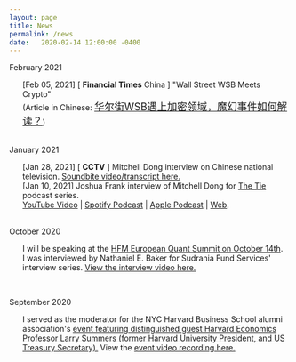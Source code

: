 ```yaml
---
layout: page
title: News
permalink: /news
date:   2020-02-14 12:00:00 -0400
---
```


February 2021

<ul style="list-style-type: none;">
    <li>
      [Feb 05, 2021] [ <b>Financial Times</b> China ] "Wall Street WSB Meets Crypto" <br/>
      (Article in Chinese: <a style="font-size:18px;" href="http://cn.ft.com/story/001091336" target="_">
        华尔街WSB遇上加密领域，魔幻事件如何解读？</a>)
    </li>
  </ul>
<br />
January 2021

  <ul style="list-style-type: none;">
    <li>
      [Jan 28, 2021] [ <b>CCTV</b> ] Mitchell Dong interview on Chinese national television.
      <a href="http://www.cctvplus.com/news/20210128/8175511.shtml" target="_">Soundbite video/transcript here.</a>
    </li>
    <li>
      [Jan 10, 2021] Joshua Frank interview of Mitchell Dong for <a href="https://thetie.io" target="_">The Tie</a> podcast series.
      <br/>
      <a href="https://www.youtube.com/watch?v=HJpWp9-gm3M" blank="_">YouTube Video</a> | 
      <a href="https://open.spotify.com/episode/4hm25TIjMOug9eo4QMbBho" blank="_">Spotify Podcast</a> |
      <a href="https://podcasts.apple.com/us/podcast/fundamental-value-a-bitcoin-podcast/id1526563536" blank="_">Apple Podcast</a> |
      <a href="https://share.transistor.fm/s/9b8bc39e" blank="_">Web</a>.
    </li>
  </ul>

<br />
October 2020

<ul style="list-style-type: none;">
  <li>I will be speaking at the <a href="https://www.hfmeuquantsummit.com/agenda" target="_">HFM European Quant Summit on October 14th</a>.
  </li>

<li>
  I was interviewed by Nathaniel E. Baker for Sudrania Fund Services' interview series.
  <a href="https://youtu.be/qQ8HXXhbdjA" target="_">View the interview video here.</a>
</li>
</ul>

<br />

September 2020
<ul style="list-style-type: none;">
<li>I served as the moderator for the NYC Harvard Business School alumni association's <a href="https://www.hbscny.org/events/register-virtual-lawrence-h-summers-on-the-post-covid-19-economy-managing-the-new-normal/" target="_">
event featuring distinguished guest Harvard Economics Professor Larry Summers (former Harvard University President, and US Treasury Secretary).</a>
View the <a href="https://us02web.zoom.us/rec/play/HF-xo60GnO0A6R-AKVgkXmzvk5uJ2HG-ZwwDO8R5TlbbtuwJfRxFHBbeRkAVykHfMAkLA0xg3Q2TWOyH.0J-vV6GM_LVVMgBc?continueMode=true&_x_zm_rtaid=Xh6vbhK5Qj6UF6ufUnDgcA.1602594313474.b8ba380923757f6a9bb833d104e285a9&_x_zm_rhtaid=75" target="_">event video recording here.</a>
</li>
 </ul>

